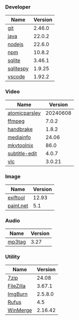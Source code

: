 
### Developer
Name                                                                       | Version
----                                                                       | -------
[git](https://github.com/git-for-windows/git/releases)                     | 2.46.0
[java](https://www.oracle.com/java/technologies/downloads/)                | 22.0.2
[nodejs](https://nodejs.org/en/download/current/)                          | 22.6.0
[npm](https://github.com/npm/cli)                                          | 10.8.2
[sqlite](http://www.sqlite.org/download.html)                              | 3.46.1
[sqlitespy](http://www.yunqa.de/delphi/doku.php/products/sqlitespy/index)  | 1.9.25
[vscode](https://code.visualstudio.com/updates)                            | 1.92.2

### Video
Name                                                                       | Version
----                                                                       | -------
[atomicparsley](https://github.com/wez/atomicparsley)                      | 20240608
[ffmpeg](http://www.ffmpeg.org/download.html)                              | 7.0.2
[handbrake](http://handbrake.fr/downloads.php)                             | 1.8.2
[mediainfo](http://mediaarea.net/us/MediaInfo/Download/Windows)            | 24.06
[mkvtoolnix](https://mkvtoolnix.download/downloads.html)                   | 86.0
[subtitle-edit](https://github.com/SubtitleEdit/subtitleedit/releases)     | 4.0.7
[vlc](https://www.videolan.org/vlc/download-windows.html)                  | 3.0.21

### Image
Name                                                                       | Version
----                                                                       | -------
[exiftool](http://www.sno.phy.queensu.ca/~phil/exiftool/)                  | 12.93
[paint.net](http://www.getpaint.net/download.html)                         | 5.1

### Audio
Name                                                                       | Version
----                                                                       | -------
[mp3tag](http://www.mp3tag.de/en/download.html)                            | 3.27

### Utility
Name                                                                       | Version
----                                                                       | -------
[7zip](http://www.7-zip.org/download.html)                                 | 24.08
[FileZilla](https://filezilla-project.org/download.php?show_all=1)         | 3.67.1
[ImgBurn](http://www.imgburn.com/index.php?act=download)                   | 2.5.8.0
[Rufus](https://github.com/pbatard/rufus/releases)                         | 4.5
[WinMerge](http://winmerge.org/downloads/)                                 | 2.16.42
